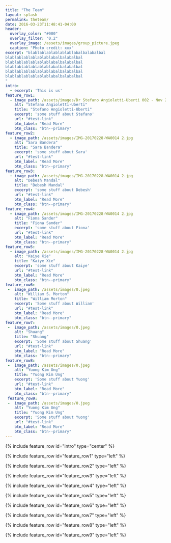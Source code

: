 ```yaml
---
title: "The Team"
layout: splash
permalink: theteam/
date: 2016-03-23T11:48:41-04:00
header:
  overlay_color: "#000"
  overlay_filter: "0.2"
  overlay_image: /assets/images/group_picture.jpeg
  caption: "Photo credit: xxx"
excerpt: "blablablablablablablabalbalabalbal
blablablablablablablabalbalabalbal
blablablablablablablabalbalabalbal
blablablablablablablabalbalabalbal
blablablablablablablabalbalabalbal
blablablablablablablabalbalabalbal
"
intro: 
  - excerpt: 'This is us'
feature_row1:
  - image_path: /assets/images/Dr Stefano Angioletti-Uberti 002 - Nov 2016-1.jpg
    alt: "Stefano Angioletti-Uberti"
    title: "Stefano Angioletti-Uberti"
    excerpt: 'some stuff about Stefano'
    url: "#test-link"
    btn_label: "Read More"
    btn_class: "btn--primary"
feature_row2:
  - image_path: /assets/images/IMG-20170228-WA0014 2.jpg
    alt: "Sara Bandera"
    title: "Sara Bandera"
    excerpt: 'some stuff about Sara'
    url: "#test-link"
    btn_label: "Read More"
    btn_class: "btn--primary"
feature_row3:
  - image_path: /assets/images/IMG-20170228-WA0014 2.jpg
    alt: "Debesh Mandal"
    title: "Debesh Mandal"
    excerpt: 'some stuff about Debesh'
    url: "#test-link"
    btn_label: "Read More"
    btn_class: "btn--primary"
feature_row4:
  - image_path: /assets/images/IMG-20170228-WA0014 2.jpg
    alt: "Fiona Sander"
    title: "Fiona Sander"
    excerpt: 'some stuff about Fiona'
    url: "#test-link"
    btn_label: "Read More"
    btn_class: "btn--primary"
feature_row5:
  - image_path: /assets/images/IMG-20170228-WA0014 2.jpg
    alt: "Kaiye Xie"
    title: "Kaiye Xie"
    excerpt: 'some stuff about Kaiye'
    url: "#test-link"
    btn_label: "Read More"
    btn_class: "btn--primary"
feature_row6:
 -  image_path: /assets/images/0.jpeg
    alt: "William S. Morton"
    title: "William Morton"
    excerpt: 'Some stuff about William'
    url: "#test-link"
    btn_label: "Read More"
    btn_class: "btn--primary"
feature_row7:
 -  image_path: /assets/images/0.jpeg
    alt: "Shuang"
    title: "Shuang"
    excerpt: 'Some stuff about Shuang'
    url: "#test-link"
    btn_label: "Read More"
    btn_class: "btn--primary"
feature_row8:
 -  image_path: /assets/images/0.jpeg
    alt: "Yuong Kim Ung"
    title: "Yuong Kim Ung"
    excerpt: 'Some stuff about Yuong'
    url: "#test-link"
    btn_label: "Read More"
    btn_class: "btn--primary"
 feature_row9:
 -  image_path: /assets/images/0.jpeg
    alt: "Yuong Kim Ung"
    title: "Yuong Kim Ung"
    excerpt: 'Some stuff about Yuong'
    url: "#test-link"
    btn_label: "Read More"
    btn_class: "btn--primary"
---
```


{% include feature_row id="intro" type="center" %}

{% include feature_row id="feature_row1" type="left" %}

{% include feature_row id="feature_row2" type="left" %}

{% include feature_row id="feature_row3" type="left" %}

{% include feature_row id="feature_row4" type="left" %}

{% include feature_row id="feature_row5" type="left" %}

{% include feature_row id="feature_row6" type="left" %}

{% include feature_row id="feature_row7" type="left" %}

{% include feature_row id="feature_row8" type="left" %}

{% include feature_row id="feature_row9" type="left" %}
